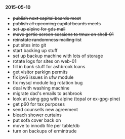 #### 2015-05-10 ####

- ~~publish next capital beards meet~~
- ~~publish all upcoming capital beards meets~~
- ~~set up alpine for gds mail~~
- ~~move gertie screen sessions to tmux on shell-01~~
- ~~reinstate randomness mailing list~~ 
- put sites into git
- start backing up stuff
- set up backup machine with lots of storage
- rotate logs for sites on web-01
- fill in bank stuff for ashbrook loans
- get visitor parkign permits
- fix ipv6 issues in ufw module
- fix mysql module log rotation bug
- deal with washing machine
- migrate dad's emails to ashbrook
- look at using gpg with alpine (topal or ex-gpg-pine)
- get p60 for tax purposes
- send counsells new agreement
- bleach shower curtains
- put sofa cover back on
- move to innodb file per table/db
- turn on backups of ermintrude
